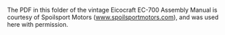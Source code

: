 The PDF in this folder of the vintage Eicocraft EC-700 Assembly Manual is courtesy of Spoilsport Motors (www.spoilsportmotors.com), and was used here with permission.
